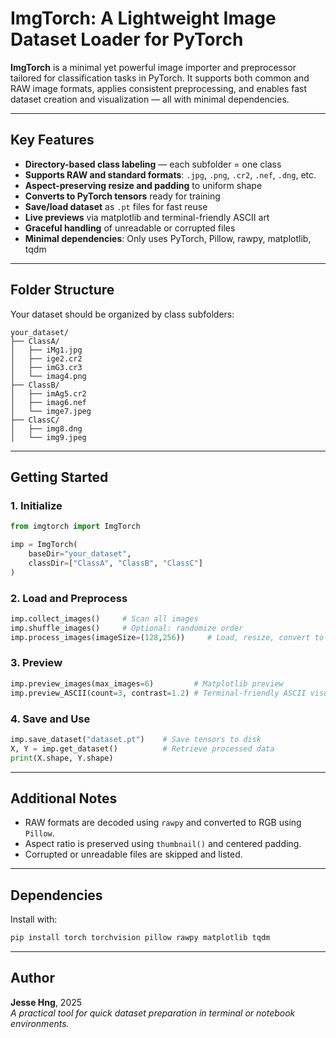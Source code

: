# ImgTorch: A Lightweight Image Dataset Loader for PyTorch

**ImgTorch** is a minimal yet powerful image importer and preprocessor tailored for classification tasks in PyTorch. It supports both common and RAW image formats, applies consistent preprocessing, and enables fast dataset creation and visualization — all with minimal dependencies.

---

## Key Features

- **Directory-based class labeling** — each subfolder = one class
- **Supports RAW and standard formats**: `.jpg`, `.png`, `.cr2`, `.nef`, `.dng`, etc.
- **Aspect-preserving resize and padding** to uniform shape
- **Converts to PyTorch tensors** ready for training
- **Save/load dataset** as `.pt` files for fast reuse
- **Live previews** via matplotlib and terminal-friendly ASCII art
- **Graceful handling** of unreadable or corrupted files
- **Minimal dependencies**: Only uses PyTorch, Pillow, rawpy, matplotlib, tqdm

---

## Folder Structure

Your dataset should be organized by class subfolders:

```
your_dataset/
├── ClassA/
│   ├── iMg1.jpg
│   ├── ige2.cr2
│   ├── imG3.cr3
│   └── imag4.png
├── ClassB/
│   ├── imAg5.cr2
│   ├── imag6.nef
│   └── imge7.jpeg
├── ClassC/
│   ├── img8.dng
│   └── img9.jpeg
```

---

## Getting Started

### 1. Initialize

```python
from imgtorch import ImgTorch

imp = ImgTorch(
    baseDir="your_dataset",
    classDir=["ClassA", "ClassB", "ClassC"]
)
```

### 2. Load and Preprocess

```python
imp.collect_images()     # Scan all images
imp.shuffle_images()     # Optional: randomize order
imp.process_images(imageSize=(128,256))     # Load, resize, convert to tensor
```

### 3. Preview

```python
imp.preview_images(max_images=6)         # Matplotlib preview
imp.preview_ASCII(count=3, contrast=1.2) # Terminal-friendly ASCII visualization
```

### 4. Save and Use

```python
imp.save_dataset("dataset.pt")    # Save tensors to disk
X, Y = imp.get_dataset()          # Retrieve processed data
print(X.shape, Y.shape)
```

---

## Additional Notes

- RAW formats are decoded using `rawpy` and converted to RGB using `Pillow`.
- Aspect ratio is preserved using `thumbnail()` and centered padding.
- Corrupted or unreadable files are skipped and listed.

---

## Dependencies

Install with:

```bash
pip install torch torchvision pillow rawpy matplotlib tqdm
```

---

## Author

**Jesse Hng**, 2025  
_A practical tool for quick dataset preparation in terminal or notebook environments._
